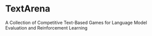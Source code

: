 # TextArena
A Collection of Competitive Text-Based Games for Language Model Evaluation and Reinforcement Learning
